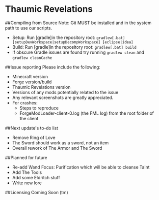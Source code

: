 Thaumic Revelations
========

##Compiling from Source
Note: Git MUST be installed and in the system path to use our scripts.
* Setup: Run [gradle]in the repository root: `gradlew[.bat] [setupDevWorkspace|setupDecompWorkspace] [eclipse|idea]`
* Build: Run [gradle]in the repository root: `gradlew[.bat] build`
* If obscure Gradle issues are found try running `gradlew clean` and `gradlew cleanCache`

##Issue reporting
Please include the following:

* Minecraft version
* Forge version/build
* Thaumic Revelations version
* Versions of any mods potentially related to the issue 
* Any relevant screenshots are greatly appreciated.
* For crashes:
	* Steps to reproduce
	* ForgeModLoader-client-0.log (the FML log) from the root folder of the client

##Next update's to-do list
* Remove Ring of Love
* The Sword should work as a sword, not an item
* Overall rework of The Armor and The Sword

##Planned for future
* Re-add Wand Focus: Purification which will be able to cleanse Taint
* Add The Tools
* Add some Eldritch stuff
* Write new lore

##Licensing
Coming Soon (tm)
